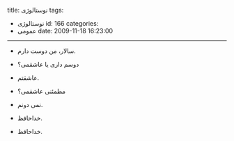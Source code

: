 title: نوستالوژی
tags:
  - نوستالوژی
id: 166
categories:
  - عمومی
date: 2009-11-18 16:23:00
---

- سالار، من دوست دارم.
+ دوسم داری یا عاشقمی؟
- عاشقتم.
+ مطمئنی عاشقمی؟
- نمی دونم.
+ خداحافظ.
- خداحافظ.
